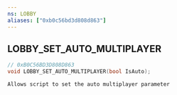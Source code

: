 ```yaml
---
ns: LOBBY
aliases: ["0xb0c56bd3d808d863"]
---
```

## LOBBY_SET_AUTO_MULTIPLAYER

```c
// 0xB0C56BD3D808D863
void LOBBY_SET_AUTO_MULTIPLAYER(bool IsAuto);
```

```
Allows script to set the auto multiplayer parameter
```
